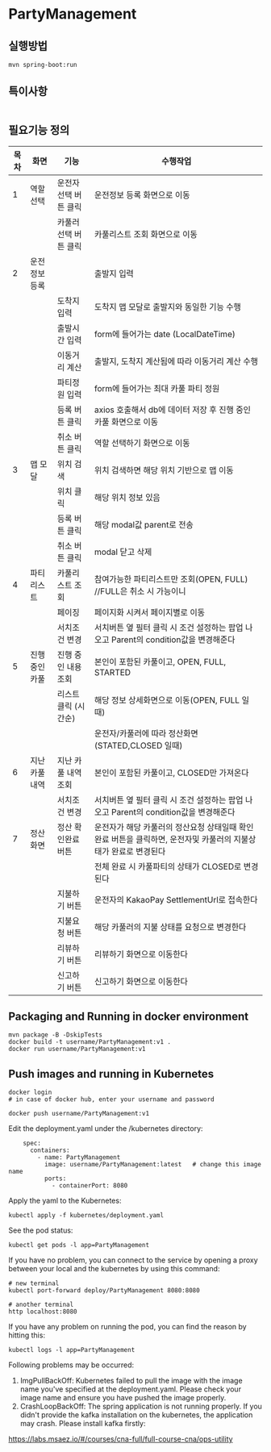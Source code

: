 # PartyManagement

## 실행방법

```
mvn spring-boot:run
```

## 특이사항

```
```

## 필요기능 정의

|목차|화면|기능|수행작업|
|---|---|---|---|
|1|역할선택|운전자 선택 버튼 클릭|운전정보 등록 화면으로 이동|
|||카풀러 선택 버튼 클릭|카풀리스트 조회 화면으로 이동|
|2|운전정보등록	| |출발지 입력|출발지 맵 모달로 위치 검색 후 지오코딩해서 출발지 가져오기|
|	|	|도착지 입력	 | 도착지 맵 모달로 출발지와 동일한 기능 수행|
|	|	|출발시간 입력 | form에 들어가는 date (LocalDateTime)|
|	|	|이동거리 계산 | 출발지, 도착지 계산됨에 따라 이동거리 계산 수행|
|	|	|파티정원 입력 | form에 들어가는 최대 카풀 파티 정원|
|	|	|등록 버튼 클릭| axios 호출해서 db에 데이터 저장 후 진행 중인 카풀 화면으로 이동|
|	|	|취소 버튼 클릭| 역할 선택하기 화면으로 이동|
|3|	맵 모달|	위치 검색	| 위치 검색하면 해당 위치 기반으로 맵 이동|
|	|	|위치 클릭 | 해당 위치 정보 있음 |
|	|	|등록 버튼 클릭	| 해당 modal값 parent로 전송 |
|	|	|취소 버튼 클릭	| modal 닫고 삭제 |
|4|	파티리스트 |	카풀리스트 조회	| 참여가능한 파티리스트만 조회(OPEN, FULL) //FULL은 취소 시 가능이니|
|	|	|페이징	|페이지화 시켜서 페이지별로 이동 |
|	|	|서치조건 변경	|서치버튼 옆 필터 클릭 시 조건 설정하는 팝업 나오고 Parent의 condition값을 변경해준다 |
|5|	진행중인 카풀|	진행 중인 내용 조회| 본인이 포함된 카풀이고, OPEN, FULL, STARTED|
|||		리스트 클릭 (시간순)	|해당 정보 상세화면으로 이동(OPEN, FULL 일때)|
||||운전자/카풀러에 따라 정산화면(STATED,CLOSED 일때)|
|6|	지난 카풀내역|	지난 카풀 내역 조회	| 본인이 포함된 카풀이고, CLOSED만 가져온다|
| |		|서치조건 변경| 서치버튼 옆 필터 클릭 시 조건 설정하는 팝업 나오고 Parent의 condition값을 변경해준다|
|7|	정산화면|	정산 확인완료 버튼	| 운전자가 해당 카풀러의 정산요청 상태일때 확인 완료 버튼을 클릭하면, 운전자및 카풀러의 지불상태가 완료로 변경된다|
||| |전체 완료 시 카풀파티의 상태가 CLOSED로 변경된다|
|||	지불하기 버튼	| 운전자의 KakaoPay SettlementUrl로 접속한다|
|||	지불요청 버튼	| 해당 카풀러의 지불 상태를 요청으로 변경한다|
|||	리뷰하기 버튼	| 리뷰하기 화면으로 이동한다|
|||	신고하기 버튼	| 신고하기 화면으로 이동한다|







## Packaging and Running in docker environment

```
mvn package -B -DskipTests
docker build -t username/PartyManagement:v1 .
docker run username/PartyManagement:v1
```

## Push images and running in Kubernetes

```
docker login
# in case of docker hub, enter your username and password

docker push username/PartyManagement:v1
```

Edit the deployment.yaml under the /kubernetes directory:
```
    spec:
      containers:
        - name: PartyManagement
          image: username/PartyManagement:latest   # change this image name
          ports:
            - containerPort: 8080

```

Apply the yaml to the Kubernetes:
```
kubectl apply -f kubernetes/deployment.yaml
```

See the pod status:
```
kubectl get pods -l app=PartyManagement
```

If you have no problem, you can connect to the service by opening a proxy between your local and the kubernetes by using this command:
```
# new terminal
kubectl port-forward deploy/PartyManagement 8080:8080

# another terminal
http localhost:8080
```

If you have any problem on running the pod, you can find the reason by hitting this:
```
kubectl logs -l app=PartyManagement
```

Following problems may be occurred:

1. ImgPullBackOff:  Kubernetes failed to pull the image with the image name you've specified at the deployment.yaml. Please check your image name and ensure you have pushed the image properly.
1. CrashLoopBackOff: The spring application is not running properly. If you didn't provide the kafka installation on the kubernetes, the application may crash. Please install kafka firstly:

https://labs.msaez.io/#/courses/cna-full/full-course-cna/ops-utility


